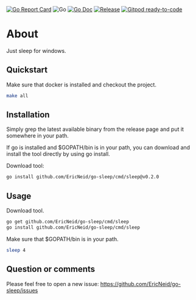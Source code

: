 <!--
SPDX-FileCopyrightText: 2021 Eric Neidhardt
SPDX-License-Identifier: CC-BY-4.0
-->
<!-- markdownlint-disable MD041-->
[![Go Report Card](https://goreportcard.com/badge/github.com/EricNeid/go-sleep?style=flat-square)](https://goreportcard.com/report/github.com/EricNeid/go-sleep)
![Go](https://github.com/EricNeid/go-sleep/workflows/Go/badge.svg)
[![Go Doc](https://img.shields.io/badge/godoc-reference-blue.svg?style=flat-square)](http://godoc.org/github.com/EricNeid/go-sleep)
[![Release](https://img.shields.io/github/release/EricNeid/go-sleep.svg?style=flat-square)](https://github.com/EricNeid/go-sleep/releases/latest)
[![Gitpod ready-to-code](https://img.shields.io/badge/Gitpod-ready--to--code-blue?logo=gitpod)](https://gitpod.io/#https://github.com/EricNeid/go-sleep)

# About

Just sleep for windows.

## Quickstart

Make sure that docker is installed and checkout the project.

```bash
make all
```

## Installation

Simply grep the latest available binary from the release page and put it somewhere in your path.

If go is installed and $GOPATH/bin is in your path, you can download and install the tool directly
by using go install.

Download tool:

```bash
go install github.com/EricNeid/go-sleep/cmd/sleep@v0.2.0
```

## Usage

Download tool.

```bash
go get github.com/EricNeid/go-sleep/cmd/sleep
go install github.com/EricNeid/go-sleep/cmd/sleep
```

Make sure that $GOPATH/bin is in your path.

```bash
sleep 4
```

## Question or comments

Please feel free to open a new issue:
<https://github.com/EricNeid/go-sleep/issues>
